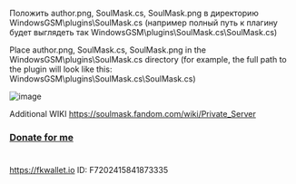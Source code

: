 Положить author.png, SoulMask.cs, SoulMask.png в директорию WindowsGSM\plugins\SoulMask.cs
(например полный путь к плагину будет выглядеть так WindowsGSM\plugins\SoulMask.cs\SoulMask.cs)

Place author.png, SoulMask.cs, SoulMask.png in the WindowsGSM\plugins\SoulMask.cs directory
(for example, the full path to the plugin will look like this: WindowsGSM\plugins\SoulMask.cs\SoulMask.cs)

![image](https://github.com/JTNeXuS2/WindowsGSM.SoulMask/assets/88918931/e274ac5b-da8f-4a0e-aac6-e3858bdd28b1)


Additional WIKI
https://soulmask.fandom.com/wiki/Private_Server

### [Donate for me](https://yoomoney.ru/to/4100116619431314)
#
https://fkwallet.io  ID: F7202415841873335
